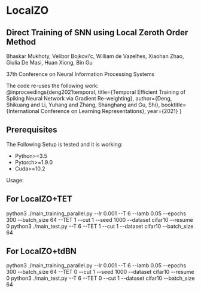 # LocalZO
## Direct Training of SNN using Local Zeroth Order Method
Bhaskar Mukhoty,  Velibor Bojkovi\'c, William de Vazelhes, Xiaohan Zhao,  Giulia De Masi, Huan Xiong, Bin Gu

37th Conference on Neural Information Processing Systems

The code re-uses the following work:  
@inproceedings{deng2021temporal,
  title={Temporal Efficient Training of Spiking Neural Network via Gradient Re-weighting},
  author={Deng, Shikuang and Li, Yuhang and Zhang, Shanghang and Gu, Shi},
  booktitle={International Conference on Learning Representations},
  year={2021}
}

## Prerequisites
The Following Setup is tested and it is working:
 * Python>=3.5
 * Pytorch>=1.9.0
 * Cuda>=10.2

Usage:
## For LocalZO+TET
python3 ./main_training_parallel.py --lr 0.001 --T 6 --lamb 0.05 --epochs 300 --batch_size 64 --TET 1  --cut 1 --seed 1000 --dataset cifar10 --resume 0
python3 ./main_test.py --T 6 --TET 1 --cut 1 --dataset cifar10 --batch_size 64  
 
## For LocalZO+tdBN
python3 ./main_training_parallel.py --lr 0.001 --T 6 --lamb 0.05 --epochs 300 --batch_size 64 --TET 0  --cut 1 --seed 1000 --dataset cifar10 --resume 0
python3 ./main_test.py --T 6 --TET 0 --cut 1 --dataset cifar10 --batch_size 64

